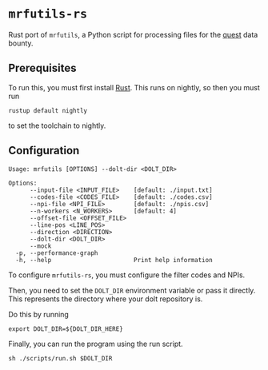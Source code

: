 # `mrfutils-rs`

Rust port of `mrfutils`, a Python script for processing files for the [quest](https://www.dolthub.com/repositories/dolthub/quest) data bounty.

## Prerequisites
To run this, you must first install [Rust](https://www.rust-lang.org/tools/install). 
This runs on nightly, so then you must run 
```shell
rustup default nightly
```
to set the toolchain to nightly.

## Configuration

```
Usage: mrfutils [OPTIONS] --dolt-dir <DOLT_DIR>

Options:
      --input-file <INPUT_FILE>    [default: ./input.txt]
      --codes-file <CODES_FILE>    [default: ./codes.csv]
      --npi-file <NPI_FILE>        [default: ./npis.csv]
      --n-workers <N_WORKERS>      [default: 4]
      --offset-file <OFFSET_FILE>
      --line-pos <LINE_POS>
      --direction <DIRECTION>
      --dolt-dir <DOLT_DIR>
      --mock
  -p, --performance-graph
  -h, --help                       Print help information
```

To configure `mrfutils-rs`, you must configure the filter codes and NPIs.

Then, you need to set the `DOLT_DIR` environment variable or pass it directly. This represents the directory where your dolt repository is.

Do this by running
```shell
export DOLT_DIR=${DOLT_DIR_HERE}
```

Finally, you can run the program using the run script.
```shell
sh ./scripts/run.sh $DOLT_DIR
```
